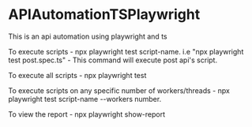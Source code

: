 # APIAutomationTSPlaywright
This is an api automation using playwright and ts

To execute scripts - npx playwright test script-name. i.e "npx playwright test post.spec.ts" - This command will execute post api's script.

To execute all scripts - npx playwright test

To execute scripts on any specific number of workers/threads - npx playwright test script-name --workers number.

To view the report - npx playwright show-report

